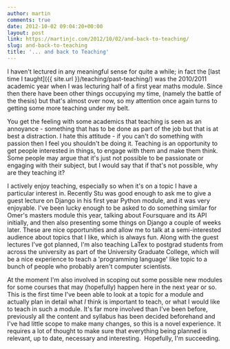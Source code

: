 ```yaml
---
author: martin
comments: true
date: 2012-10-02 09:04:20+00:00
layout: post
link: https://martinjc.com/2012/10/02/and-back-to-teaching/
slug: and-back-to-teaching
title: '... and back to Teaching'
---
```


I haven't lectured in any meaningful sense for quite a while; in fact the [last time I taught]({{ site.url }}/teaching/past-teaching/) was the 2010/2011 academic year when I was lecturing half of a first year maths module. Since then there have been other things occupying my time, (namely the battle of the thesis) but that's almost over now, so my attention once again turns to getting some more teaching under my belt.

<!-- more -->You get the feeling with some academics that teaching is seen as an annoyance - something that has to be done as part of the job but that is at best a distraction. I hate this attitude - if you can't do something with passion then I feel you shouldn't be doing it. Teaching is an opportunity to get people interested in things, to engage with them and make them think. Some people may argue that it's just not possible to be passionate or engaging with their subject, but I would say that if that's not possible, why are they teaching it?

I actively enjoy teaching, especially so when it's on a topic I have a particular interest in. Recently Stu was good enough to ask me to give a guest lecture on Django in his first year Python module, and it was very enjoyable. I've been lucky enough to be asked to do something similar for Omer's masters module this year, talking about Foursquare and its API initially, and then also presenting some things on Django a couple of weeks later. These are nice opportunities and allow me to talk at a semi-interested audience about topics that I like, which is always fun. Along with the guest lectures I've got planned, I'm also teaching LaTex to postgrad students from across the university as part of the University Graduate College, which will be a nice experience to teach a 'programming language' like topic to a bunch of people who probably aren't computer scientists.

At the moment I'm also involved in scoping out some possible new modules for some courses that may (hopefully) happen here in the next year or so. This is the first time I've been able to look at a topic for a module and actually plan in detail what *I* think is important to teach, or what I would like to teach in such a module. It's far more involved than I've been before, previously all the content and syllabus has been decided beforehand and I've had little scope to make many changes, so this is a novel experience. It requires a lot of thought to make sure that everything being planned is relevant, up to date, necessary and interesting.  Hopefully, I'm succeeding.
